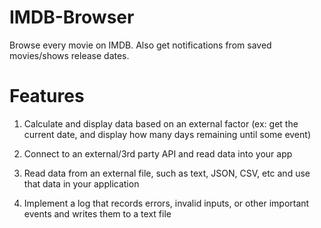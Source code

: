 # IMDB-Browser
 Browse every movie on IMDB. Also get notifications from saved movies/shows release dates. 

# Features
1. Calculate and display data based on an external factor (ex: get the current date, and display how many days remaining until some event)

2. Connect to an external/3rd party API and read data into your app

3. Read data from an external file, such as text, JSON, CSV, etc and use that data in your application

4. Implement a log that records errors, invalid inputs, or other important events and writes them to a text file


